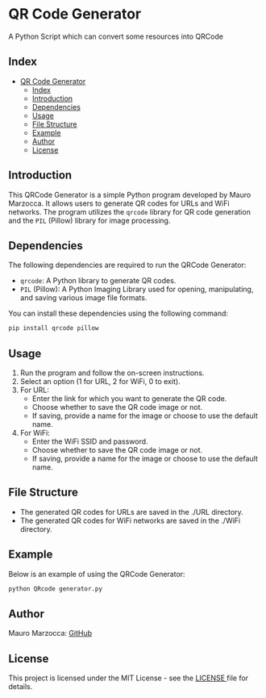 # QR Code Generator

A Python Script which can convert some resources into QRCode

## Index

- [QR Code Generator](#qr-code-generator)
  - [Index](#index)
  - [Introduction](#introduction)
  - [Dependencies](#dependencies)
  - [Usage](#usage)
  - [File Structure](#file-structure)
  - [Example](#example)
  - [Author](#author)
  - [License](#license)

## Introduction

This QRCode Generator is a simple Python program developed by Mauro Marzocca. It allows users to generate QR codes for URLs and WiFi networks. The program utilizes the `qrcode` library for QR code generation and the `PIL` (Pillow) library for image processing.

## Dependencies

The following dependencies are required to run the QRCode Generator:

- `qrcode`: A Python library to generate QR codes.
- `PIL` (Pillow): A Python Imaging Library used for opening, manipulating, and saving various image file formats.

You can install these dependencies using the following command:

```bash
pip install qrcode pillow
```

## Usage

1. Run the program and follow the on-screen instructions.
2. Select an option (1 for URL, 2 for WiFi, 0 to exit).
3. For URL:
   - Enter the link for which you want to generate the QR code.
   - Choose whether to save the QR code image or not.
   - If saving, provide a name for the image or choose to use the default name.
4. For WiFi:
   - Enter the WiFi SSID and password.
   - Choose whether to save the QR code image or not.
   - If saving, provide a name for the image or choose to use the default name.

## File Structure

- The generated QR codes for URLs are saved in the ./URL directory.
- The generated QR codes for WiFi networks are saved in the ./WiFi directory.

## Example

Below is an example of using the QRCode Generator:

```bash
python QRcode generator.py
```

## Author

Mauro Marzocca: <a href="https://github.com/mauromarzocca" target="_blank"> GitHub </a>

## License

This project is licensed under the MIT License - see the <a href="./LICENSE" target="_blank"> LICENSE </a> file for details.
